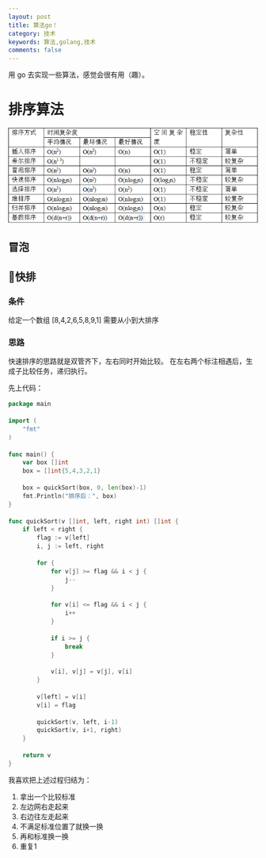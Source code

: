```yaml
---
layout: post
title: 算法go！
category: 技术
keywords: 算法,golang,技术
comments: false
---
```


用 go 去实现一些算法，感觉会很有用（趣）。

# 排序算法
![algorithm](/assets/img/go-al/algorithm.png)

## 冒泡

## 快排

### 条件
给定一个数组 [8,4,2,6,5,8,9,1]
需要从小到大排序

### 思路
快速排序的思路就是双管齐下，左右同时开始比较。
在左右两个标注相遇后，生成子比较任务，递归执行。

先上代码：
```go
package main

import (
	"fmt"
)

func main() {
	var box []int
	box = []int{5,4,3,2,1}

	box = quickSort(box, 0, len(box)-1)
	fmt.Println("排序后：", box)
}

func quickSort(v []int, left, right int) []int {
	if left < right {
		flag := v[left]
		i, j := left, right

		for {
			for v[j] >= flag && i < j {
				j--
			}

			for v[i] <= flag && i < j {
				i++
			}

			if i >= j {
				break
			}

			v[i], v[j] = v[j], v[i]
		}

		v[left] = v[i]
		v[i] = flag

		quickSort(v, left, i-1)
		quickSort(v, i+1, right)
	}

	return v
}
```
我喜欢把上述过程归结为：
1. 拿出一个比较标准
2. 左边网右走起来
3. 右边往左走起来
4. 不满足标准位置了就换一换
5. 再和标准换一换
6. 重复1


